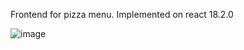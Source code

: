 Frontend for pizza menu. Implemented on react 18.2.0

![image](https://github.com/qaserge/react-pizza-menu/assets/45569665/a38703e2-07a3-4ccf-bdb8-d294e523f556)
